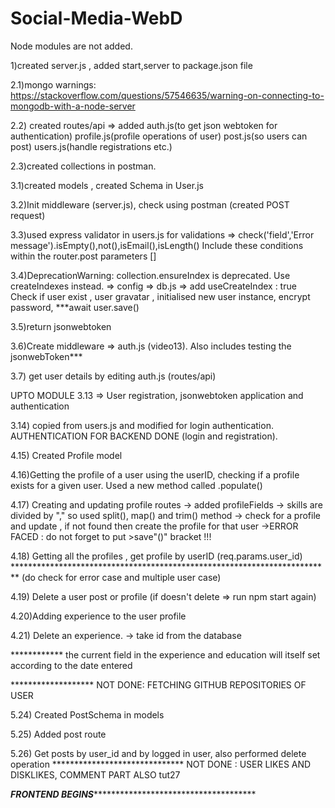 # Social-Media-WebD
Node modules are not added.

1)created server.js , added start,server to package.json file

2.1)mongo warnings: https://stackoverflow.com/questions/57546635/warning-on-connecting-to-mongodb-with-a-node-server

2.2) created routes/api => added auth.js(to get json webtoken for authentication) profile.js(profile operations of user) post.js(so users can post) users.js(handle registrations etc.)

2.3)created collections in postman.

3.1)created models , created Schema in User.js 

3.2)Init middleware (server.js), check using postman (created POST request)

3.3)used express validator in users.js for validations  => check('field','Error message').isEmpty(),not(),isEmail(),isLength()
    Include these conditions within the router.post parameters []

3.4)DeprecationWarning: collection.ensureIndex is deprecated. Use createIndexes instead. => config => db.js => add useCreateIndex : true
    Check if user exist , user gravatar , initialised new user instance, encrypt password, ***await user.save()

3.5)return jsonwebtoken

3.6)Create middleware => auth.js  (video13). Also includes testing the jsonwebToken***

3.7) get user details by editing auth.js (routes/api)

UPTO MODULE 3.13 => User registration, jsonwebtoken application and authentication

3.14) copied from users.js and modified for login authentication. AUTHENTICATION FOR BACKEND DONE (login and registration).

4.15) Created Profile model

4.16)Getting the profile of a user using the userID, checking if a profile exists for a given user. Used a new method called .populate()

4.17) Creating and updating profile routes
-> added profileFields 
-> skills are divided by "," so used split(), map() and trim()  method
-> check for a profile and update , if not found then create the profile for that user
->ERROR FACED : do not forget to put >save"()"  bracket !!!

4.18) Getting all the profiles , get profile by userID (req.params.user_id)
************************************************************************* (do check for error case and multiple user case)

4.19) Delete a user post or profile (if doesn't delete => run npm start again)

4.20)Adding experience to the user profile

4.21) Delete an experience.
-> take id from the database

************ the current field in the experience and education will itself set according to the date entered

******************* NOT DONE: FETCHING GITHUB REPOSITORIES OF USER

5.24) Created PostSchema in models

5.25) Added post route 

5.26) Get posts by user_id and by logged in user, also performed delete operation
****************************** NOT DONE : USER LIKES AND DISKLIKES, COMMENT PART ALSO tut27

*******************FRONTEND BEGINS********************************************************





